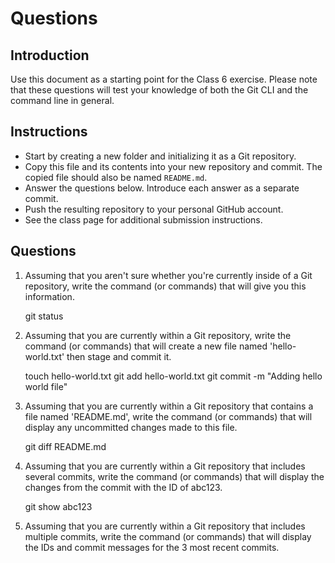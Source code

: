 # Questions

## Introduction
Use this document as a starting point for the Class 6 exercise. Please note that these questions will test your knowledge of both the Git CLI and the command line in general.

## Instructions
- Start by creating a new folder and initializing it as a Git repository.
- Copy this file and its contents into your new repository and commit. The copied file should also be named `README.md`.
- Answer the questions below. Introduce each answer as a separate commit.
- Push the resulting repository to your personal GitHub account.
- See the class page for additional submission instructions.

## Questions
1. Assuming that you aren't sure whether you're currently inside of a Git repository, write the command (or commands) that will give you this information.

    git status 

2. Assuming that you are currently within a Git repository, write the command (or commands) that will create a new file named 'hello-world.txt' then stage and commit it.

    touch hello-world.txt
    git add hello-world.txt
    git commit -m "Adding hello world file"

3. Assuming that you are currently within a Git repository that contains a file named 'README.md', write the command (or commands) that will display any uncommitted changes made to this file.

    git diff README.md

4. Assuming that you are currently within a Git repository that includes several commits, write the command (or commands) that will display the changes from the commit with the ID of abc123.

    git show abc123

5. Assuming that you are currently within a Git repository that includes multiple commits, write the command (or commands) that will display the IDs and commit messages for the 3 most recent commits.
<your-answer-here>